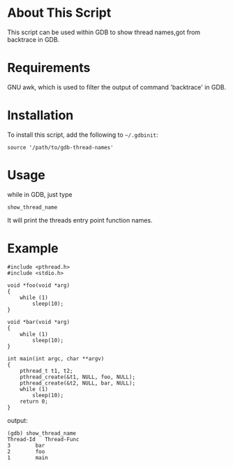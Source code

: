 # About This Script

This script can be used within GDB to show thread names,got from backtrace in GDB.

# Requirements

GNU awk, which is used to filter the output of command 'backtrace' in GDB.

# Installation

To install this script, add the following to `~/.gdbinit`:

```
source '/path/to/gdb-thread-names'
```

# Usage

while in GDB, just type

`show_thread_name`

It will print the threads entry point function names.

# Example

```
#include <pthread.h>
#include <stdio.h>

void *foo(void *arg)
{
	while (1)
		sleep(10);
}

void *bar(void *arg)
{
	while (1)
		sleep(10);
}

int main(int argc, char **argv)
{
	pthread_t t1, t2;
	pthread_create(&t1, NULL, foo, NULL);
	pthread_create(&t2, NULL, bar, NULL);
	while (1)
		sleep(10);
	return 0;
}
```

output:

```
(gdb) show_thread_name 
Thread-Id	Thread-Func
3 		 bar
2 		 foo
1 		 main
```
